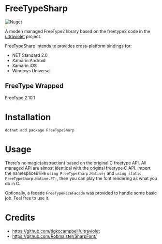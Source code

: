 # FreeTypeSharp
[![Nuget](https://img.shields.io/nuget/v/FreeTypeSharp)](https://www.nuget.org/packages/FreeTypeSharp/)

A moden managed FreeType2 library based on the freetype2 code in the [ultraviolet](https://github.com/tlgkccampbell/ultraviolet/tree/develop/Source/Ultraviolet.FreeType2) project.

FreeTypeSharp intends to provides cross-platform bindings for:

- NET Standard 2.0
- Xamarin.Android
- Xamarin.iOS
- Windows Universal

## FreeType Wrapped

FreeType 2.10.1

# Installation

`dotnet add package FreeTypeSharp`

# Usage

There's no magic(abstraction) based on the original C freetype API. All managed API are almost identical with the original freetype C API. Import the namespaces like `using FreeTypeSharp.Native;` and `using static FreeTypeSharp.Native.FT;`, then you can play the font rendering as what you do in C.

Optionally, a facade `FreeTypeFaceFacade` was provided to handle some basic job. Feel free to use it.

# Credits

- https://github.com/tlgkccampbell/ultraviolet
- https://github.com/Robmaister/SharpFont/
